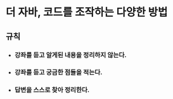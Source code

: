 # 더 자바, 코드를 조작하는 다양한 방법

## 규칙

- ### 강좌를 듣고 알게된 내용을 정리하지 **않는다.**

- ### 강좌를 듣고 궁금한 점들을 적는다.

- ### 답변을 스스로 찾아 정리한다.